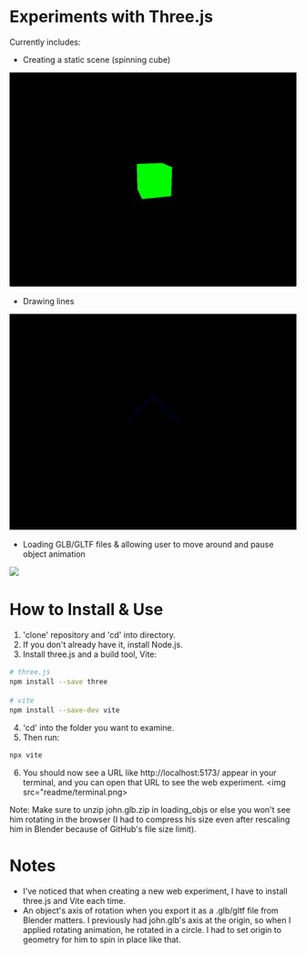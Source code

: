 # Experiments with Three.js

Currently includes:
- Creating a static scene (spinning cube)

<img src="readme/creatingscene.gif" width=600px>

- Drawing lines

<img src="readme/lines.png" width=600px>

- Loading GLB/GLTF files & allowing user to move around and pause object animation

<img src="readme/addingobj.gif" width=600px>

# How to Install & Use

1. 'clone' repository and 'cd' into directory.
2. If you don't already have it, install Node.js.
3. Install three.js and a build tool, Vite:
```bash
# three.js
npm install --save three

# vite
npm install --save-dev vite
```
4. 'cd' into the folder you want to examine.
5. Then run:
```bash
npx vite
```
6. You should now see a URL like http://localhost:5173/ appear in your terminal, and you can open that URL to see the web experiment.
<img src="readme/terminal.png>

Note: Make sure to unzip john.glb.zip in loading_objs or else you won't see him rotating in the browser (I had to compress his size even after rescaling him in Blender because of GitHub's file size limit).
# Notes

- I've noticed that when creating a new web experiment, I have to install three.js and Vite each time.
- An object's axis of rotation when you export it as a .glb/gltf file from Blender matters. I previously had john.glb's axis at the origin, so when I applied rotating animation, he rotated in a circle. I had to set origin to geometry for him to spin in place like that. 
